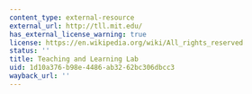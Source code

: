 ```yaml
---
content_type: external-resource
external_url: http://tll.mit.edu/
has_external_license_warning: true
license: https://en.wikipedia.org/wiki/All_rights_reserved
status: ''
title: Teaching and Learning Lab
uid: 1d10a376-b98e-4486-ab32-62bc306dbcc3
wayback_url: ''
---
```

